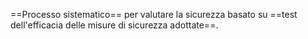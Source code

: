 ==Processo sistematico== per valutare la sicurezza basato su ==test dell'efficacia delle misure di sicurezza adottate==.